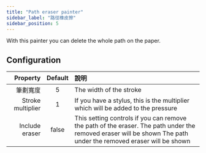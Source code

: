```yaml
---
title: "Path eraser painter"
sidebar_label: "路徑橡皮擦"
sidebar_position: 5
---
```



With this painter you can delete the whole path on the paper.

## Configuration

|          Property | Default | 說明                                                                                                                                                              |
| -----------------:|:-------:|:--------------------------------------------------------------------------------------------------------------------------------------------------------------- |
|              筆劃寬度 |    5    | The width of the stroke                                                                                                                                         |
| Stroke multiplier |    1    | If you have a stylus, this is the multiplier which will be added to the pressure                                                                                |
|    Include eraser |  false  | This setting controls if you can remove the path of the eraser. The path under the removed eraser will be shown The path under the removed eraser will be shown |
